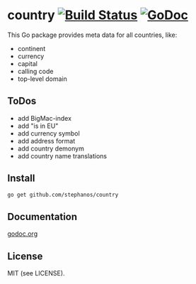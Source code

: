 country [![Build Status](https://secure.travis-ci.org/stephanos/country.png)](https://travis-ci.org/stephanos/country) [![GoDoc](https://camo.githubusercontent.com/6bae67c5189d085c05271a127da5a4bbb1e8eb2c/68747470733a2f2f676f646f632e6f72672f6769746875622e636f6d2f736d61727479737472656574732f676f636f6e7665793f7374617475732e706e67)](http://godoc.org/github.com/stephanos/country)
======

This Go package provides meta data for all countries, like:
  - continent
  - currency
  - capital
  - calling code
  - top-level domain


## ToDos
  - add BigMac-index
  - add "is in EU"
  - add currency symbol
  - add address format
  - add country demonym
  - add country name translations

## Install
```bash
go get github.com/stephanos/country
```

## Documentation
[godoc.org](http://godoc.org/github.com/stephanos/country)

## License
MIT (see LICENSE).
